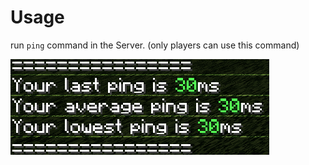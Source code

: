 # Usage

run `ping` command in the Server. (only players can use this command)

![Example](https://github.com/mdisprgm/bdsx-ping/blob/main/resource/example.png?raw=true)

